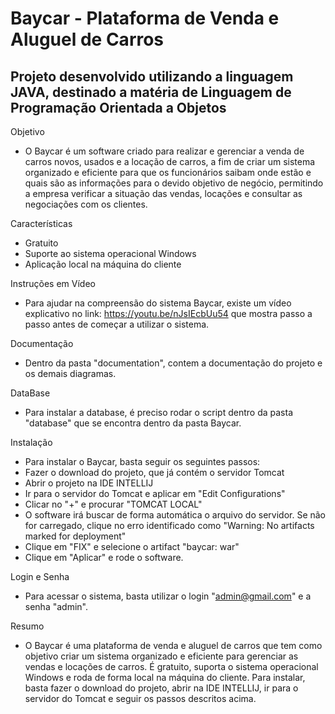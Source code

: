 # Baycar - Plataforma de Venda e Aluguel de Carros

## Projeto desenvolvido utilizando a linguagem JAVA, destinado a matéria de Linguagem de Programação Orientada a Objetos

Objetivo
- O Baycar é um software criado para realizar e gerenciar a venda de carros novos,
usados e a locação de carros, a fim de criar um sistema organizado e eficiente para que os funcionários saibam onde estão e quais são as informações para o devido objetivo de negócio,
permitindo a empresa verificar a situação das vendas, locações e consultar as negociações com os clientes.

Características
- Gratuito
- Suporte ao sistema operacional Windows
- Aplicação local na máquina do cliente

Instruções em Vídeo
- Para ajudar na compreensão do sistema Baycar, existe um vídeo explicativo no link: https://youtu.be/nJsIEcbUu54 que mostra passo a passo antes de começar a utilizar o sistema.

Documentação
- Dentro da pasta "documentation", contem a documentação do projeto e os demais diagramas.

DataBase
- Para instalar a database, é preciso rodar o script dentro da pasta "database" que se encontra dentro da pasta Baycar.

Instalação
- Para instalar o Baycar, basta seguir os seguintes passos:
- Fazer o download do projeto, que já contém o servidor Tomcat
- Abrir o projeto na IDE INTELLIJ
- Ir para o servidor do Tomcat e aplicar em "Edit Configurations"
- Clicar no "+" e procurar "TOMCAT LOCAL"
- O software irá buscar de forma automática o arquivo do servidor. Se não for carregado, clique no erro identificado como "Warning: No artifacts marked for deployment"
- Clique em "FIX" e selecione o artifact "baycar: war"
- Clique em "Aplicar" e rode o software.

Login e Senha
- Para acessar o sistema, basta utilizar o login "admin@gmail.com" e a senha "admin".

Resumo
- O Baycar é uma plataforma de venda e aluguel de carros que tem como objetivo criar um sistema organizado e eficiente para gerenciar as vendas e locações de carros.
É gratuito, suporta o sistema operacional Windows e roda de forma local na máquina do cliente. Para instalar, basta fazer o download do projeto,
abrir na IDE INTELLIJ, ir para o servidor do Tomcat e seguir os passos descritos acima.
